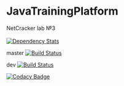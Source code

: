 # JavaTrainingPlatform

NetCracker lab №3
<br><br>
[![Dependency Stats](https://www.versioneye.com/user/projects/5916dc1254b29100167afebb/badge.svg?style=flat-square)](https://www.versioneye.com/user/projects/5916dc1254b29100167afebb)

master 
[![Build Status](https://semaphoreci.com/api/v1/yuliashevchenko137/javatrainingplatform/branches/master/shields_badge.svg)](https://semaphoreci.com/yuliashevchenko137/javatrainingplatform)

dev 
[![Build Status](https://semaphoreci.com/api/v1/yuliashevchenko137/javatrainingplatform/branches/dev/shields_badge.svg)](https://semaphoreci.com/yuliashevchenko137/javatrainingplatform)

[![Codacy Badge](https://api.codacy.com/project/badge/Grade/1134e173ac3b4e8699895864ac40825d)](https://www.codacy.com/app/YuliaShevchenko137/JavaTrainingPlatform?utm_source=github.com&amp;utm_medium=referral&amp;utm_content=YuliaShevchenko137/JavaTrainingPlatform&amp;utm_campaign=Badge_Grade)
